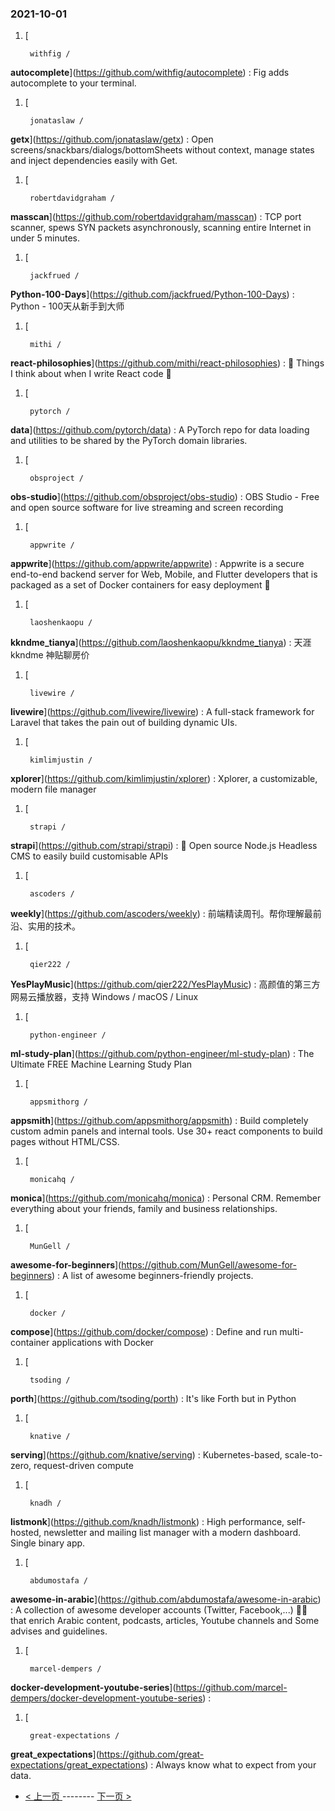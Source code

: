 ### 2021-10-01 
1. [
    

        withfig /
**autocomplete**](https://github.com/withfig/autocomplete) : Fig adds autocomplete to your terminal.
1. [
    

        jonataslaw /
**getx**](https://github.com/jonataslaw/getx) : Open screens/snackbars/dialogs/bottomSheets without context, manage states and inject dependencies easily with Get.
1. [
    

        robertdavidgraham /
**masscan**](https://github.com/robertdavidgraham/masscan) : TCP port scanner, spews SYN packets asynchronously, scanning entire Internet in under 5 minutes.
1. [
    

        jackfrued /
**Python-100-Days**](https://github.com/jackfrued/Python-100-Days) : Python - 100天从新手到大师
1. [
    

        mithi /
**react-philosophies**](https://github.com/mithi/react-philosophies) : 🧘 Things I think about when I write React code 🧘
1. [
    

        pytorch /
**data**](https://github.com/pytorch/data) : A PyTorch repo for data loading and utilities to be shared by the PyTorch domain libraries.
1. [
    

        obsproject /
**obs-studio**](https://github.com/obsproject/obs-studio) : OBS Studio - Free and open source software for live streaming and screen recording
1. [
    

        appwrite /
**appwrite**](https://github.com/appwrite/appwrite) : Appwrite is a secure end-to-end backend server for Web, Mobile, and Flutter developers that is packaged as a set of Docker containers for easy deployment 🚀
1. [
    

        laoshenkaopu /
**kkndme_tianya**](https://github.com/laoshenkaopu/kkndme_tianya) : 天涯 kkndme 神贴聊房价
1. [
    

        livewire /
**livewire**](https://github.com/livewire/livewire) : A full-stack framework for Laravel that takes the pain out of building dynamic UIs.
1. [
    

        kimlimjustin /
**xplorer**](https://github.com/kimlimjustin/xplorer) : Xplorer, a customizable, modern file manager
1. [
    

        strapi /
**strapi**](https://github.com/strapi/strapi) : 🚀 Open source Node.js Headless CMS to easily build customisable APIs
1. [
    

        ascoders /
**weekly**](https://github.com/ascoders/weekly) : 前端精读周刊。帮你理解最前沿、实用的技术。
1. [
    

        qier222 /
**YesPlayMusic**](https://github.com/qier222/YesPlayMusic) : 高颜值的第三方网易云播放器，支持 Windows / macOS / Linux
1. [
    

        python-engineer /
**ml-study-plan**](https://github.com/python-engineer/ml-study-plan) : The Ultimate FREE Machine Learning Study Plan
1. [
    

        appsmithorg /
**appsmith**](https://github.com/appsmithorg/appsmith) : Build completely custom admin panels and internal tools. Use 30+ react components to build pages without HTML/CSS.
1. [
    

        monicahq /
**monica**](https://github.com/monicahq/monica) : Personal CRM. Remember everything about your friends, family and business relationships.
1. [
    

        MunGell /
**awesome-for-beginners**](https://github.com/MunGell/awesome-for-beginners) : A list of awesome beginners-friendly projects.
1. [
    

        docker /
**compose**](https://github.com/docker/compose) : Define and run multi-container applications with Docker
1. [
    

        tsoding /
**porth**](https://github.com/tsoding/porth) : It's like Forth but in Python
1. [
    

        knative /
**serving**](https://github.com/knative/serving) : Kubernetes-based, scale-to-zero, request-driven compute
1. [
    

        knadh /
**listmonk**](https://github.com/knadh/listmonk) : High performance, self-hosted, newsletter and mailing list manager with a modern dashboard. Single binary app.
1. [
    

        abdumostafa /
**awesome-in-arabic**](https://github.com/abdumostafa/awesome-in-arabic) : A collection of awesome developer accounts (Twitter, Facebook,...) 👨‍💻 that enrich Arabic content, podcasts, articles, Youtube channels and Some advises and guidelines.
1. [
    

        marcel-dempers /
**docker-development-youtube-series**](https://github.com/marcel-dempers/docker-development-youtube-series) : 
1. [
    

        great-expectations /
**great_expectations**](https://github.com/great-expectations/great_expectations) : Always know what to expect from your data. 

- [ < 上一页 ](https://github.com/able8/github-trending-daily-record/blob/master/2021-09-30.md) -------- [ 下一页 > ](https://github.com/able8/github-trending-daily-record/blob/master/2021-10-02.md)